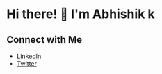 
# Hi there! 👋 I'm Abhishik k



## Connect with Me
- [LinkedIn](linkedin.com/in/abhishik-karmakar)
- [Twitter](https://twitter.com/abhishikkarma3)


